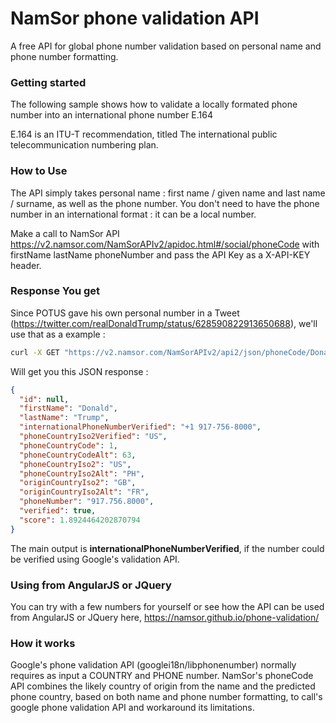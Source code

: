 
# NamSor phone validation API
A free API for global phone number validation based on personal name and phone number formatting.

<h3>Getting started</h3>

The following sample shows how to validate a locally formated phone number into an international phone number E.164

E.164 is an ITU-T recommendation, titled The international public telecommunication numbering plan.

<h3>How to Use</h3>

The API simply takes personal name : first name / given name and last name / surname, as well as the phone number. You don't need to have the phone number in an international format : it can be a local number. 

Make a call to NamSor API https://v2.namsor.com/NamSorAPIv2/apidoc.html#/social/phoneCode
with firstName lastName phoneNumber and pass the API Key as a X-API-KEY header.

<h3>Response You get</h3>

Since POTUS gave his own personal number in a Tweet (https://twitter.com/realDonaldTrump/status/628590822913650688), we'll use that as a example :
```bash
curl -X GET "https://v2.namsor.com/NamSorAPIv2/api2/json/phoneCode/Donald/Trump/917.756.8000" -H "accept: application/json" -H "X-API-KEY: <your api key here>"
```

Will get you this JSON response : 
```json
{
  "id": null,
  "firstName": "Donald",
  "lastName": "Trump",
  "internationalPhoneNumberVerified": "+1 917-756-8000",
  "phoneCountryIso2Verified": "US",
  "phoneCountryCode": 1,
  "phoneCountryCodeAlt": 63,
  "phoneCountryIso2": "US",
  "phoneCountryIso2Alt": "PH",
  "originCountryIso2": "GB",
  "originCountryIso2Alt": "FR",
  "phoneNumber": "917.756.8000",
  "verified": true,
  "score": 1.8924464202870794
}
```

The main output is <b>internationalPhoneNumberVerified</b>, if the number could be verified using Google's validation API. 

<h3>Using from AngularJS or JQuery </h3>

You can try with a few numbers for yourself or see how the API can be used from AngularJS or JQuery here,
https://namsor.github.io/phone-validation/

<h3>How it works</h3>

Google's phone validation API (googlei18n/libphonenumber) normally requires as input a COUNTRY and PHONE number. NamSor's phoneCode API combines the likely country of origin from the name and the predicted phone country, based on both name and phone number formatting, to call's google phone validation API and workaround its limitations. 



